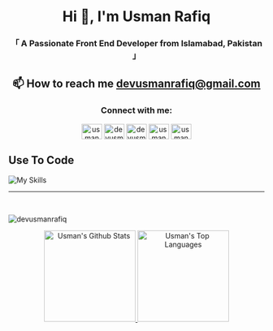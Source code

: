 <!-- Intro  -->
<div align="center">
  <h1>Hi 👋, I'm Usman Rafiq</h1>
  <h3>「 A Passionate Front End Developer from Islamabad, Pakistan 」</h3>
</div>


## <p align="center">📫 How to reach me **devusmanrafiq@gmail.com**</p>


<h3 align="center">Connect with me:</h3>
<p align="center">
<a href="https://twitter.com/usmandegrt" target="blank"><img align="center" src="https://raw.githubusercontent.com/rahuldkjain/github-profile-readme-generator/master/src/images/icons/Social/twitter.svg" alt="usmandegrt" height="30" width="40" /></a>
<a href="https://linkedin.com/in/devusmanrafiq" target="blank"><img align="center" src="https://raw.githubusercontent.com/rahuldkjain/github-profile-readme-generator/master/src/images/icons/Social/linked-in-alt.svg" alt="devusmanrafiq" height="30" width="40" /></a>
<a href="https://stackoverflow.com/users/devusmanrafiq" target="blank"><img align="center" src="https://raw.githubusercontent.com/rahuldkjain/github-profile-readme-generator/master/src/images/icons/Social/stack-overflow.svg" alt="devusmanrafiq" height="30" width="40" /></a>
<a href="https://fb.com/usmandegrt" target="blank"><img align="center" src="https://raw.githubusercontent.com/rahuldkjain/github-profile-readme-generator/master/src/images/icons/Social/facebook.svg" alt="usmandegrt" height="30" width="40" /></a>
<a href="https://instagram.com/usmandegrt" target="blank"><img align="center" src="https://raw.githubusercontent.com/rahuldkjain/github-profile-readme-generator/master/src/images/icons/Social/instagram.svg" alt="usmandegrt" height="30" width="40" /></a>
</p>


## Use To Code

![My Skills](https://skillicons.dev/icons?i=html,css,js,ts,react,nextjs,tailwind,bootstrap,redux,aws,materialui,netlify,git,github,figma,postman,vite,npm,yarn,notion,stackoverflow,vscode)

<hr/>
<br/>
<p><img align="center" src="https://github-readme-streak-stats.herokuapp.com/?user=devusmanrafiq&theme=radical&border=7F3FBF&background=0D1117" alt="devusmanrafiq" /></p>

<!--
<p align="center">
  <a href="https://github.com/devusmanrafiq">
    <img src="https://github-profile-summary-cards.vercel.app/api/cards/profile-details?username=devusmanrafiq&theme=radical" alt="Usman's GitHub Contribution"/>
  </a>
</p>
-->

<p align="center" >
<a href="https://github.com/devusmanrafiq">  
    <img alt="Usman's Github Stats" src="https://denvercoder1-github-readme-stats.vercel.app/api?username=devusmanrafiq&show_icons=true&count_private=true&theme=react&border_color=7F3FBF&bg_color=0D1117&title_color=F85D7F&icon_color=F8D866" height="180em">
  <img alt="Usman's Top Languages" src="https://denvercoder1-github-readme-stats.vercel.app/api/top-langs/?username=devusmanrafiq&langs_count=8&layout=compact&theme=react&border_color=7F3FBF&bg_color=0D1117&title_color=F85D7F&icon_color=F8D866" height="180em">
</a>   
</p>


<!--
![Usman's Graph](https://github-readme-activity-graph.vercel.app/graph?username=devusmanrafiq&custom_title=Usman%20Rafiq's%20GitHub%20Activity%20Graph&bg_color=0D1117&color=7F3FBF&line=7F3FBF&point=7F3FBF&area_color=FFFFFF&title_color=FFFFFF&area=true)
-->
